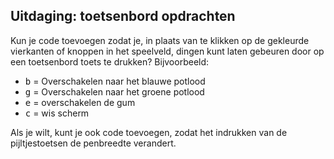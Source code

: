 ## Uitdaging: toetsenbord opdrachten

Kun je code toevoegen zodat je, in plaats van te klikken op de gekleurde vierkanten of knoppen in het speelveld, dingen kunt laten gebeuren door op een toetsenbord toets te drukken? Bijvoorbeeld:

+ <kbd>b</kbd> = Overschakelen naar het blauwe potlood
+ <kbd>g</kbd> = Overschakelen naar het groene potlood
+ <kbd>e</kbd> = overschakelen de gum
+ <kbd>c</kbd> = wis scherm

Als je wilt, kunt je ook code toevoegen, zodat het indrukken van de pijltjestoetsen de penbreedte verandert.